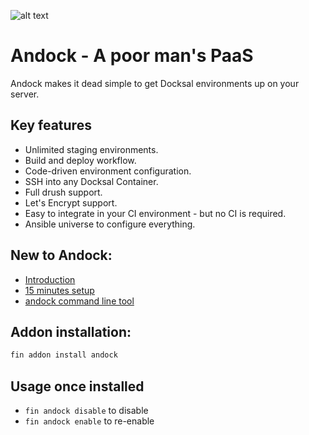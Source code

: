![alt text](https://avatars3.githubusercontent.com/u/41805169?s=200&v=4"andock")
# Andock - A poor man's PaaS

Andock makes it dead simple to get Docksal environments up on your server. 

## Key features
* Unlimited staging environments.
* Build and deploy workflow.
* Code-driven environment configuration.
* SSH into any Docksal Container.
* Full drush support.
* Let's Encrypt support.
* Easy to integrate in your CI environment - but no CI is required.
* Ansible universe to configure everything.

## New to Andock:
* [Introduction](https://andock.readthedocs.io/en/latest/getting-started/introduction/)
* [15 minutes setup](https://andock.readthedocs.io/en/latest/getting-started/docksal/)
* [andock command line tool](https://github.com/andock/andock/)

## Addon installation:
```bash
fin addon install andock
```

## Usage once installed

- `fin andock disable` to disable
- `fin andock enable` to re-enable


